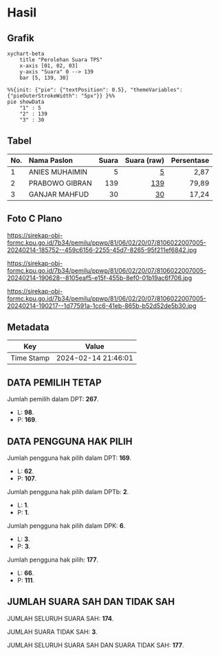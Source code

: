 # Hasil

## Grafik

```mermaid
xychart-beta
    title "Perolehan Suara TPS"
    x-axis [01, 02, 03]
    y-axis "Suara" 0 --> 139
    bar [5, 139, 30]
```

```mermaid
%%{init: {"pie": {"textPosition": 0.5}, "themeVariables": {"pieOuterStrokeWidth": "5px"}} }%%
pie showData
    "1" : 5
    "2" : 139
    "3" : 30
```

## Tabel

| No. | Nama Paslon    | Suara | Suara (raw) | Persentase |
|:--- |:-------------- | -----:| -----------:| ----------:|
| 1   | ANIES MUHAIMIN | 5     | [5][p-1]    | 2,87       |
| 2   | PRABOWO GIBRAN | 139   | [139][p-2]  | 79,89      |
| 3   | GANJAR MAHFUD  | 30    | [30][p-3]   | 17,24      |


[p-1]: https://github.com/gigit-pemilu/pemilu-2024-81-maluku/blob/main/pilpres/hitung-suara/sub/81-maluku/sub/06-seram-bagian-barat/sub/02-seram-barat/sub/2007-eti/sub/005-tps/sub/paslon-1.txt
[p-2]: https://github.com/gigit-pemilu/pemilu-2024-81-maluku/blob/main/pilpres/hitung-suara/sub/81-maluku/sub/06-seram-bagian-barat/sub/02-seram-barat/sub/2007-eti/sub/005-tps/sub/paslon-2.txt
[p-3]: https://github.com/gigit-pemilu/pemilu-2024-81-maluku/blob/main/pilpres/hitung-suara/sub/81-maluku/sub/06-seram-bagian-barat/sub/02-seram-barat/sub/2007-eti/sub/005-tps/sub/paslon-3.txt

## Foto C Plano

https://sirekap-obj-formc.kpu.go.id/7b34/pemilu/ppwp/81/06/02/20/07/8106022007005-20240214-185752--459c6156-2255-45d7-8265-95f211ef6842.jpg

https://sirekap-obj-formc.kpu.go.id/7b34/pemilu/ppwp/81/06/02/20/07/8106022007005-20240214-190628--8105eaf5-e15f-455b-8ef0-01b19ac6f706.jpg

https://sirekap-obj-formc.kpu.go.id/7b34/pemilu/ppwp/81/06/02/20/07/8106022007005-20240214-190217--1d77591a-1cc6-41eb-865b-b52d52de5b30.jpg


## Metadata

| Key        | Value               |
| ---------- | ------------------- |
| Time Stamp | 2024-02-14 21:46:01 |


## DATA PEMILIH TETAP

Jumlah pemilih dalam DPT: **267**.
 * L: **98**.
 * P: **169**.

## DATA PENGGUNA HAK PILIH

Jumlah pengguna hak pilih dalam DPT: **169**.
 * L: **62**.
 * P: **107**.

Jumlah pengguna hak pilih dalam DPTb: **2**.
 * L: **1**.
 * P: **1**.

Jumlah pengguna hak pilih dalam DPK: **6**.
 * L: **3**.
 * P: **3**.

Jumlah pengguna hak pilih: **177**.
 * L: **66**.
 * P: **111**.

## JUMLAH SUARA SAH DAN TIDAK SAH

JUMLAH SELURUH SUARA SAH: **174**.

JUMLAH SUARA TIDAK SAH: **3**.

JUMLAH SELURUH SUARA SAH DAN SUARA TIDAK SAH: **177**.


